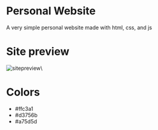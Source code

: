# Personal Website

A very simple personal website made with html, css, and js

# Site preview

![sitepreview](images/screenshot.jpg)\

# Colors

- #ffc3a1
- #d3756b
- #a75d5d
